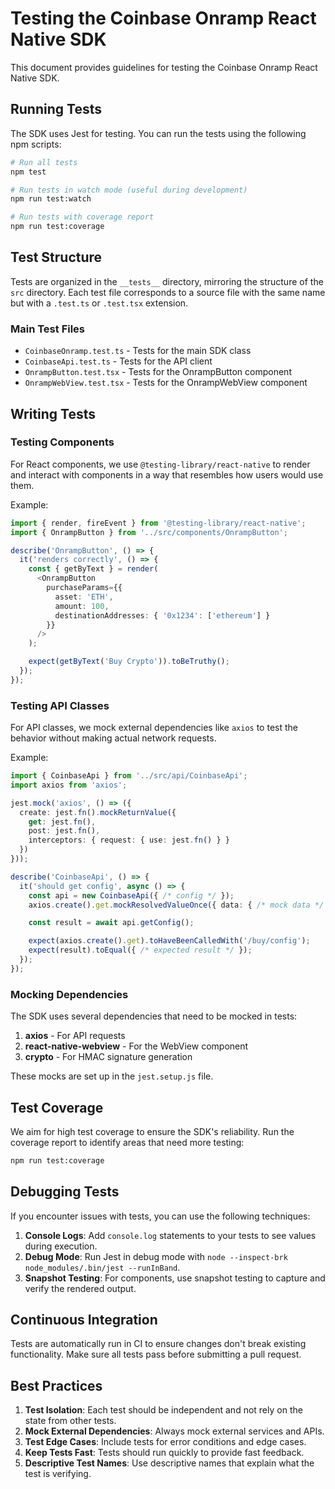 # Testing the Coinbase Onramp React Native SDK

This document provides guidelines for testing the Coinbase Onramp React Native SDK.

## Running Tests

The SDK uses Jest for testing. You can run the tests using the following npm scripts:

```bash
# Run all tests
npm test

# Run tests in watch mode (useful during development)
npm run test:watch

# Run tests with coverage report
npm run test:coverage
```

## Test Structure

Tests are organized in the `__tests__` directory, mirroring the structure of the `src` directory. Each test file corresponds to a source file with the same name but with a `.test.ts` or `.test.tsx` extension.

### Main Test Files

- `CoinbaseOnramp.test.ts` - Tests for the main SDK class
- `CoinbaseApi.test.ts` - Tests for the API client
- `OnrampButton.test.tsx` - Tests for the OnrampButton component
- `OnrampWebView.test.tsx` - Tests for the OnrampWebView component

## Writing Tests

### Testing Components

For React components, we use `@testing-library/react-native` to render and interact with components in a way that resembles how users would use them.

Example:

```typescript
import { render, fireEvent } from '@testing-library/react-native';
import { OnrampButton } from '../src/components/OnrampButton';

describe('OnrampButton', () => {
  it('renders correctly', () => {
    const { getByText } = render(
      <OnrampButton
        purchaseParams={{
          asset: 'ETH',
          amount: 100,
          destinationAddresses: { '0x1234': ['ethereum'] }
        }}
      />
    );

    expect(getByText('Buy Crypto')).toBeTruthy();
  });
});
```

### Testing API Classes

For API classes, we mock external dependencies like `axios` to test the behavior without making actual network requests.

Example:

```typescript
import { CoinbaseApi } from '../src/api/CoinbaseApi';
import axios from 'axios';

jest.mock('axios', () => ({
  create: jest.fn().mockReturnValue({
    get: jest.fn(),
    post: jest.fn(),
    interceptors: { request: { use: jest.fn() } }
  })
}));

describe('CoinbaseApi', () => {
  it('should get config', async () => {
    const api = new CoinbaseApi({ /* config */ });
    axios.create().get.mockResolvedValueOnce({ data: { /* mock data */ } });

    const result = await api.getConfig();

    expect(axios.create().get).toHaveBeenCalledWith('/buy/config');
    expect(result).toEqual({ /* expected result */ });
  });
});
```

### Mocking Dependencies

The SDK uses several dependencies that need to be mocked in tests:

1. **axios** - For API requests
2. **react-native-webview** - For the WebView component
3. **crypto** - For HMAC signature generation

These mocks are set up in the `jest.setup.js` file.

## Test Coverage

We aim for high test coverage to ensure the SDK's reliability. Run the coverage report to identify areas that need more testing:

```bash
npm run test:coverage
```

## Debugging Tests

If you encounter issues with tests, you can use the following techniques:

1. **Console Logs**: Add `console.log` statements to your tests to see values during execution.
2. **Debug Mode**: Run Jest in debug mode with `node --inspect-brk node_modules/.bin/jest --runInBand`.
3. **Snapshot Testing**: For components, use snapshot testing to capture and verify the rendered output.

## Continuous Integration

Tests are automatically run in CI to ensure changes don't break existing functionality. Make sure all tests pass before submitting a pull request.

## Best Practices

1. **Test Isolation**: Each test should be independent and not rely on the state from other tests.
2. **Mock External Dependencies**: Always mock external services and APIs.
3. **Test Edge Cases**: Include tests for error conditions and edge cases.
4. **Keep Tests Fast**: Tests should run quickly to provide fast feedback.
5. **Descriptive Test Names**: Use descriptive names that explain what the test is verifying.
